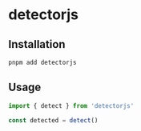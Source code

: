 # detectorjs

## Installation

```bash
pnpm add detectorjs
```

## Usage

```ts
import { detect } from 'detectorjs'

const detected = detect()
```

